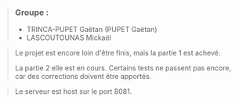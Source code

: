 > ### Groupe :
> - TRINCA-PUPET Gaëtan (PUPET Gaëtan)
> - LASCOUTOUNAS Mickaël

> Le projet est encore loin d'être finis, mais la partie 1 est achevé.
>
> La partie 2 elle est en cours. Certains tests ne passent pas encore, car des corrections doivent être apportés.

> Le serveur est host sur le port 8081.
